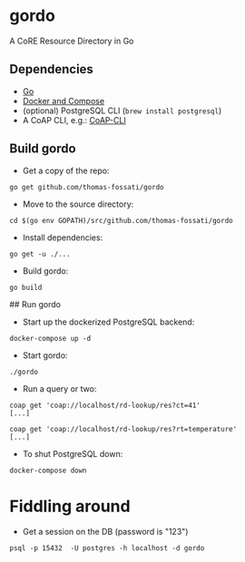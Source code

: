 # gordo
A CoRE Resource Directory in Go

## Dependencies

- [Go](https://golang.org/dl/)
- [Docker and Compose](https://hub.docker.com/editions/community/docker-ce-desktop-mac)
- (optional) PostgreSQL CLI (`brew install postgresql`)
- A CoAP CLI, e.g.: [CoAP-CLI](https://www.npmjs.com/package/coap-cli)

## Build gordo

- Get a copy of the repo:
```
go get github.com/thomas-fossati/gordo
```

- Move to the source directory:
```
cd $(go env GOPATH)/src/github.com/thomas-fossati/gordo
```

- Install dependencies:
```
go get -u ./...
```

- Build gordo:
```
go build
```

## Run gordo

- Start up the dockerized PostgreSQL backend:
```
docker-compose up -d
```

- Start gordo:
```
./gordo
```

- Run a query or two:
```
coap get 'coap://localhost/rd-lookup/res?ct=41'
[...]

coap get 'coap://localhost/rd-lookup/res?rt=temperature'
[...]
```

- To shut PostgreSQL down:
```
docker-compose down
```

# Fiddling around

- Get a session on the DB (password is "123")
```
psql -p 15432  -U postgres -h localhost -d gordo
```
